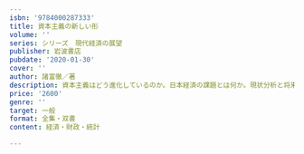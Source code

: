 ```yaml
---
isbn: '9784000287333'
title: 資本主義の新しい形
volume: ''
series: シリーズ　現代経済の展望
publisher: 岩波書店
pubdate: '2020-01-30'
cover: ''
author: 諸富徹／著
description: 資本主義はどう進化しているのか。日本経済の課題とは何か。現状分析と将来構想をかねそなえた迫力の一冊。
price: '2600'
genre: ''
target: 一般
format: 全集・双書
content: 経済・財政・統計

---
```

